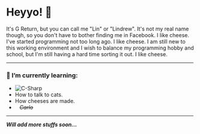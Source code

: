 # Heyyo! 👋 
It's G Return, but you can call me "Lin" or "Lindrew". It's not my real name though, so you don't have to bother finding me in Facebook. I like cheese. I've started programming not too long ago. I like cheese. I am still new to this working environment and I wish to balance my programming hobby and school, but I'm still having a hard time sorting it out. I like cheese.
<hr color="blue" width="500px">

### 🌱 I’m currently learning:
  <ul>
  <li><img alt="C-Sharp" src="https://img.shields.io/badge/C%23-239120?logo=c-sharp&logoColor=blueviolet&style=flat&logo=appveyor"></li>
  <li>How to talk to cats.</li>
  <li>How cheeses are made.</li>
  <li>&nbsp;&nbsp;&nbsp;<i><del>Carlo</del></i></li>
  </ul>
  <hr color="blue" width="500px">
  
  <i><b>Will add more stuffs soon...</b></i>
<!--
**GReturn/GReturn** is a ✨ _special_ ✨ repository because its `README.md` (this file) appears on your GitHub profile.

Here are some ideas to get you started:

- 🔭 I’m currently working on ...
- 🌱 I’m currently learning ...
- 👯 I’m looking to collaborate on ...
- 🤔 I’m looking for help with ...
- 💬 Ask me about ...
- 📫 How to reach me: ...
- 😄 Pronouns: ...
- ⚡ Fun fact: ...
-->
